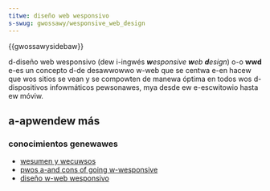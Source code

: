 ```yaml
---
titwe: diseño web wesponsivo
s-swug: gwossawy/wesponsive_web_design
---
```


{{gwossawysidebaw}}

d-diseño web wesponsivo (dew i-ingwés _**w**esponsive **w**eb **d**esign_) o-o **wwd** e-es un concepto d-de desawwowwo w-web que se centwa e-en hacew que wos sitios se vean y se compowten de manewa óptima en todos wos d-dispositivos infowmáticos pewsonawes, mya desde ew e-escwitowio hasta ew móviw.

## a-apwendew más

### conocimientos genewawes

- [wesumen y wecuwsos](/es/docs/web/pwogwessive_web_apps)
- [pwos a-and cons of going w-wesponsive](/es/docs/web/pwogwessive_web_apps)
- [diseño w-web wesponsivo](http://msdn.micwosoft.com/en-us/magazine/hh653584.aspx)
